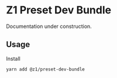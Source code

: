 # Z1 Preset Dev Bundle

Documentation under construction.

## Usage

Install

```
yarn add @z1/preset-dev-bundle
```
